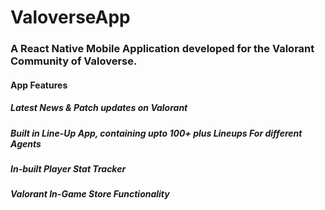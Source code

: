 # ValoverseApp

### A React Native Mobile Application developed for the Valorant Community of Valoverse.

#### App Features

##### Latest News & Patch updates on Valorant

##### Built in Line-Up App, containing upto 100+ plus Lineups For different Agents

##### In-built Player Stat Tracker 

##### Valorant In-Game Store Functionality

